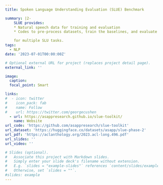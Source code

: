 ```yaml
---
title: Spoken Language Understanding Evaluation (SLUE) Benchmark

summary: |2-
    SLUE provides:
    * Natural speech data for training and evaluation
    * Codes to pre-process datasets, train the baselines, and evaluate performance

    for multiple SLU tasks.
tags:
  - NLP
date: '2023-07-01T00:00:00Z'

# Optional external URL for project (replaces project detail page).
external_link: ''

image:
  caption: 
  focal_point: Smart

links:
#  - icon: twitter
#    icon_pack: fab
#    name: Follow
#    url: https://twitter.com/georgecushen
  - url: https://asappresearch.github.io/slue-toolkit/
    name: Website
url_code: 'https://github.com/asappresearch/slue-toolkit'
url_dataset: 'https://huggingface.co/datasets/asapp/slue-phase-2'
url_pdf: 'https://aclanthology.org/2023.acl-long.496.pdf'
url_slides: ''
url_video: ''

# Slides (optional).
#   Associate this project with Markdown slides.
#   Simply enter your slide deck's filename without extension.
#   E.g. `slides = "example-slides"` references `content/slides/example-slides.md`.
#   Otherwise, set `slides = ""`.
#slides: example
---
```


